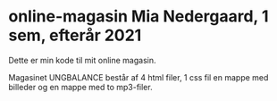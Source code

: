 # online-magasin Mia Nedergaard, 1 sem, efterår 2021

Dette er min kode til mit online magasin.

Magasinet UNGBALANCE består af 4 html filer, 1 css fil en mappe med billeder og en mappe med to mp3-filer. 


